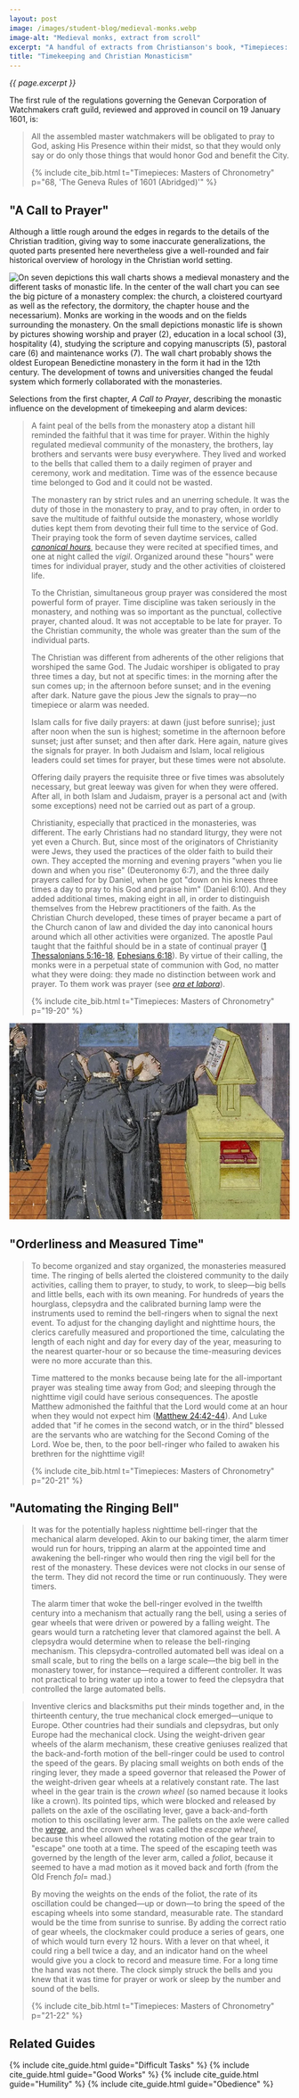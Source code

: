 ```yaml
---
layout: post
image: /images/student-blog/medieval-monks.webp
image-alt: "Medieval monks, extract from scroll"
excerpt: "A handful of extracts from Christianson's book, *Timepieces: Masters of Chronometry*, which explain the influence of the Christian monastic tradition on timekeeping in the early days of horology."
title: "Timekeeping and Christian Monasticism"
---
```


<em> {{ page.excerpt }} </em>

The first rule of the regulations governing the Genevan Corporation of Watchmakers craft guild, reviewed and approved in council on 19 January 1601, is:

> All the assembled master watchmakers will be obligated to pray to God, asking His Presence within their midst, so that they would only say or do only those things that would honor God and benefit the City.
>
> {% include cite_bib.html t="Timepieces: Masters of Chronometry" p="68, 'The Geneva Rules of 1601 (Abridged)'" %}

## "A Call to Prayer"
Although a little rough around the edges in regards to the details of the Christian tradition, giving way to some inaccurate generalizations, the quoted parts presented here nevertheless give a well-rounded and fair historical overview of horology in the Christian world setting.

![On seven depictions this wall charts shows a medieval monastery and the different tasks of monastic life. In the center of the wall chart you can see the big picture of a monastery complex: the church, a cloistered courtyard as well as the refectory, the dormitory, the chapter house and the necessarium). Monks are working in the woods and on the fields surrounding the monastery. On the small depictions monastic life is shown by pictures showing worship and prayer (2), education in a local school (3), hospitality (4), studying the scripture and copying manuscripts (5), pastoral care (6) and maintenance works (7). The wall chart probably shows the oldest European Benedictine monastery in the form it had in the 12th century. The development of towns and universities changed the feudal system which formerly collaborated with the monasteries.](/images/student-blog/monastic-life-12th-century.jpg)

Selections from the first chapter, *A Call to Prayer*, describing the monastic influence on the development of timekeeping and alarm devices:

> A faint peal of the bells from the monastery atop a distant hill reminded the faithful that it was time for prayer. Within the highly regulated medieval community of the monastery, the brothers, lay brothers and servants were busy everywhere. They lived and worked to the bells that called them to a daily regimen of prayer and ceremony, work and meditation. Time was of the essence because time belonged to God and it could not be wasted.
>
> The monastery ran by strict rules and an unerring schedule. It was the duty of those in the monastery to pray, and to pray often, in order to save the multitude of faithful outside the monastery, whose worldly duties kept them from devoting their full time to the service of God. Their praying took the form of seven daytime services, called *[canonical hours](https://en.m.wikipedia.org/wiki/Canonical_hours)*, because they were recited at specified times, and one at night called the *vigil*. Organized around these "hours" were times for individual prayer, study and the other activities of cloistered life.
>
> To the Christian, simultaneous group prayer was considered the most powerful form of prayer. Time discipline was taken seriously in the monastery, and nothing was so important as the punctual, collective prayer, chanted aloud. It was not acceptable to be late for prayer. To the Christian community, the whole was greater than the sum of the individual parts.
>
> The Christian was different from adherents of the other religions that worshiped the same God. The Judaic worshiper is obligated to pray three times a day, but not at specific times: in the morning after the sun comes up; in the afternoon before sunset; and in the evening after dark. Nature gave the pious Jew the signals to pray—no timepiece or alarm was needed.
>
> Islam calls for five daily prayers: at dawn (just before sunrise); just after noon when the sun is highest; sometime in the afternoon before sunset; just after sunset; and then after dark. Here again, nature gives the signals for prayer. In both Judaism and Islam, local religious leaders could set times for prayer, but these times were not absolute.
>
> Offering daily prayers the requisite three or five times was absolutely necessary, but great leeway was given for when they were offered. After all, in both Islam and Judaism, prayer is a personal act and (with some exceptions) need not be carried out as part of a group.
>
> Christianity, especially that practiced in the monasteries, was different. The early Christians had no standard liturgy, they were not yet even a Church. But, since most of the originators of Christianity were Jews, they used the practices of the older faith to build their own. They accepted the morning and evening prayers "when you lie down and when you rise" (Deuteronomy 6:7), and the three daily prayers called for by Daniel, when he got "down on his knees three times a day to pray to his God and praise him" (Daniel 6:10). And they added additional times, making eight in all, in order to distinguish themselves from the Hebrew practitioners of the faith. As the Christian Church developed, these times of prayer became a part of the Church canon of law and divided the day into canonical hours around which all other activities were organized. The apostle Paul taught that the faithful should be in a state of continual prayer ([1 Thessalonians 5:16-18](https://www.biblegateway.com/passage/?search=1+Thessalonians+5%3A16-18&version=NRSV), [Ephesians 6:18](https://www.biblegateway.com/passage/?search=Ephesians+6%3A18&version=NRSV)). By virtue of their calling, the monks were in a perpetual state of communion with God, no matter what they were doing: they made no distinction between work and prayer. To them work was prayer (see *[ora et labora](https://en.m.wikipedia.org/wiki/Pray_and_work)*).
>
> {% include cite_bib.html t="Timepieces: Masters of Chronometry" p="19-20" %}

![Medieval monastic orders, extract from scroll](/images/student-blog/medieval-monastic-orders.webp)

## "Orderliness and Measured Time"
> To become organized and stay organized, the monasteries measured time. The ringing of bells alerted the cloistered community to the daily activities, calling them to prayer, to study, to work, to sleep—big bells and little bells, each with its own meaning. For hundreds of years the hourglass, clepsydra and the calibrated burning lamp were the instruments used to remind the bell-ringers when to signal the next event. To adjust for the changing daylight and nighttime hours, the clerics carefully measured and proportioned the time, calculating the length of each night and day for every day of the year, measuring to the nearest quarter-hour or so because the time-measuring devices were no more accurate than this.
>
> Time mattered to the monks because being late for the all-important prayer was stealing time away from God; and sleeping through the nighttime vigil could have serious consequences. The apostle Matthew admonished the faithful that the Lord would come at an hour when they would not expect him ([Matthew 24:42-44](https://www.biblegateway.com/passage/?search=Matthew+24%3A42-44&version=NRSV)). And Luke added that "if he comes in the second watch, or in the third" blessed are the servants who are watching for the Second Coming of the Lord. Woe be, then, to the poor bell-ringer who failed to awaken his brethren for the nighttime vigil!
>
> {% include cite_bib.html t="Timepieces: Masters of Chronometry" p="20-21" %}

## "Automating the Ringing Bell"
> It was for the potentially hapless nighttime bell-ringer that the mechanical alarm developed. Akin to our baking timer, the alarm timer would run for hours, tripping an alarm at the appointed time and awakening the bell-ringer who would then ring the vigil bell for the rest of the monastery. These devices were not clocks in our sense of the term. They did not record the time or run continuously. They were timers.
>
> The alarm timer that woke the bell-ringer evolved in the twelfth century into a mechanism that actually rang the bell, using a series of gear wheels that were driven or powered by a falling weight. The gears would turn a ratcheting lever that clamored against the bell. A clepsydra would determine when to release the bell-ringing mechanism. This clepsydra-controlled automated bell was ideal on a small scale, but to ring the bells on a large scale—the big bell in the monastery tower, for instance—required a different controller. It was not practical to bring water up into a tower to feed the clepsydra that controlled the large automated bells.

> Inventive clerics and blacksmiths put their minds together and, in the thirteenth century, the true mechanical clock emerged—unique to Europe. Other countries had their sundials and clepsydras, but only Europe had the mechanical clock. Using the weight-driven gear wheels of the alarm mechanism, these creative geniuses realized that the back-and-forth motion of the bell-ringer could be used to control the speed of the gears. By placing small weights on both ends of the ringing lever, they made a speed governor that released the Power of the weight-driven gear wheels at a relatively constant rate. The last wheel in the gear train is the *crown wheel* (so named because it looks like a crown). Its pointed tips, which were blocked and released by pallets on the axle of the oscillating lever, gave a back-and-forth motion to this oscillating lever arm. The pallets on the axle were called the [*verge*](https://en.m.wikipedia.org/wiki/Verge_escapement), and the crown wheel was called the *escape wheel*, because this wheel allowed the rotating motion of the gear train to "escape" one tooth at a time. The speed of the escaping teeth was governed by the length of the lever arm, called a *foliot*, because it seemed to have a mad motion as it moved back and forth (from the Old French *fol*= mad.)
>
> By moving the weights on the ends of the foliot, the rate of its oscillation could be changed—up or down—to bring the speed of the escaping wheels into some standard, measurable rate. The standard would be the time from sunrise to sunrise. By adding the correct ratio of gear wheels, the clockmaker could produce a series of gears, one of which would turn every 12 hours. With a lever on that wheel, it could ring a bell twice a day, and an indicator hand on the wheel would give you a clock to record and measure time. For a long time the hand was not there. The clock simply struck the bells and you knew that it was time for prayer or work or sleep by the number and sound of the bells.
>
> {% include cite_bib.html t="Timepieces: Masters of Chronometry" p="21-22" %}

## Related Guides
{% include cite_guide.html guide="Difficult Tasks" %}
{% include cite_guide.html guide="Good Works" %}
{% include cite_guide.html guide="Humility" %}
{% include cite_guide.html guide="Obedience" %}
